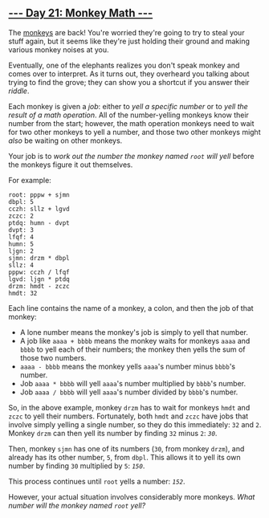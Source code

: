 <article class="day-desc"><h2><a href="https://adventofcode.com/2022/day/21">--- Day 21: Monkey Math ---</a></h2><p>The <a href="11">monkeys</a> are back! You're worried they're going to try to steal your stuff again, but it seems like they're just holding their ground and making various monkey noises at you.</p>
<p>Eventually, one of the elephants realizes you don't speak monkey and comes over to interpret. As it turns out, they overheard you talking about trying to find the grove; they can show you a shortcut if you answer their <em>riddle</em>.</p>
<p>Each monkey is given a <em>job</em>: either to <em>yell a specific number</em> or to <em>yell the result of a math operation</em>. All of the number-yelling monkeys know their number from the start; however, the math operation monkeys need to wait for two other monkeys to yell a number, and those two other monkeys might <em>also</em> be waiting on other monkeys.</p>
<p>Your job is to <em>work out the number the monkey named <code>root</code> will yell</em> before the monkeys figure it out themselves.</p>
<p>For example:</p>
<pre><code>root: pppw + sjmn
dbpl: 5
cczh: sllz + lgvd
zczc: 2
ptdq: humn - dvpt
dvpt: 3
lfqf: 4
humn: 5
ljgn: 2
sjmn: drzm * dbpl
sllz: 4
pppw: cczh / lfqf
lgvd: ljgn * ptdq
drzm: hmdt - zczc
hmdt: 32
</code></pre>
<p>Each line contains the name of a monkey, a colon, and then the job of that monkey:</p>
<ul>
<li>A lone number means the monkey's job is simply to yell that number.</li>
<li>A job like <code>aaaa + bbbb</code> means the monkey waits for monkeys <code>aaaa</code> and <code>bbbb</code> to yell each of their numbers; the monkey then yells the sum of those two numbers.</li>
<li><code>aaaa - bbbb</code> means the monkey yells <code>aaaa</code>'s number minus <code>bbbb</code>'s number.</li>
<li>Job <code>aaaa * bbbb</code> will yell <code>aaaa</code>'s number multiplied by <code>bbbb</code>'s number.</li>
<li>Job <code>aaaa / bbbb</code> will yell <code>aaaa</code>'s number divided by <code>bbbb</code>'s number.</li>
</ul>
<p>So, in the above example, monkey <code>drzm</code> has to wait for monkeys <code>hmdt</code> and <code>zczc</code> to yell their numbers. Fortunately, both <code>hmdt</code> and <code>zczc</code> have jobs that involve simply yelling a single number, so they do this immediately: <code>32</code> and <code>2</code>. Monkey <code>drzm</code> can then yell its number by finding <code>32</code> minus <code>2</code>: <code><em>30</em></code>.</p>
<p>Then, monkey <code>sjmn</code> has one of its numbers (<code>30</code>, from monkey <code>drzm</code>), and already has its other number, <code>5</code>, from <code>dbpl</code>. This allows it to yell its own number by finding <code>30</code> multiplied by <code>5</code>: <code><em>150</em></code>.</p>
<p>This process continues until <code>root</code> yells a number: <code><em>152</em></code>.</p>
<p>However, your actual situation involves <span title="Advent of Code 2022: Now With Considerably More Monkeys">considerably more monkeys</span>. <em>What number will the monkey named <code>root</code> yell?</em></p>
</article>